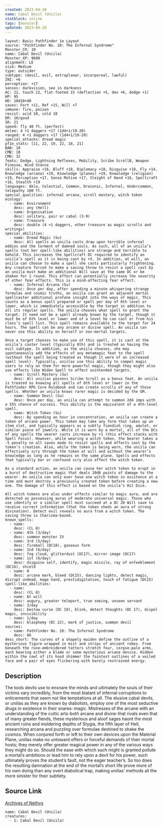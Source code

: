 ```yaml
---
created: 2023-04-28
name: Cabal Devil (Uniila)
statblock: inline
tags: [monster]
updated: 2023-04-28
---
```

```statblock
layout: Basic Pathfinder 1e Layout
source: "Pathfinder No. 28: The Infernal Syndrome"
Monster_CR: 10
name: Cabal Devil (Uniila)
Monster_XP: 9600
alignment: LE
size: Medium
type: outsider
subtype: (devil, evil, extraplanar, incorporeal, lawful)
INI: +6
perception: +17
senses: darkvision, see in darkness
AC: 22, touch 22, flat-footed 15 (deflection +5, dex +6, dodge +1)
HP: 95
HD: 10d10+40
saves: Fort +11, Ref +15, Will +7
immune: fire, poison
resist: acid 10, cold 10
DR: 10/good
SR: 21
speed: fly 40 ft. (perfect)
melee: 4 +1 daggers +17 (1d4+1/19-20)
ranged: 4 +1 daggers +17 (1d4+1/19-20)
special_attacks: dread magic
pf1e_stats: [11, 22, 19, 22, 18, 21]
BAB: 10
CMB: 10
CMD: 32
feats: Dodge, Lightning Reflexes, Mobility, Scribe ScrollB, Weapon Finesse, Wind Stance
skills: Appraise +16, Bluff +18, Diplomacy +18, Disguise +18, Fly +14, Knowledge (arcana) +19, Knowledge (planes) +19, Knowledge (religion) +19, Perception +17, Sense Motive +17, Sleight of Hand +16, Spellcraft +16, Stealth +19
languages: Aklo, Celestial, Common, Draconic, Infernal, Undercommon, telepathy 100 ft.
special_qualities: infernal arcana, scroll mastery, witch token
ecology:
  - name: Environment
    desc: any (Hell)
  - name: Organisation
    desc: solitary, pair or cabal (3-9)
  - name: Treasure
    desc: double (4 +1 daggers, other treasure as magic scrolls and writings)
special_abilities:
  - name: Dread Magic (Su)
    desc: All spells an uniila casts draw upon terrible infernal eddies and the torment of damned souls. As such, all of an uniila’s spells (not her spell-like abilities) are strange and terrible to behold. This increases the Spellcraft DC required to identify an uniila’s spell as it is being cast by +5. In addition, at will, an uniila can choose to make a spell she casts particularly frightening. Any creature forced to make a saving throw to resist a spell cast by an uniila must make an additional Will save at the same DC or be shaken for 1 round. This effect can potentially increase the severity of other fear effects. This is a mind-affecting fear effect.
  - name: Infernal Arcana (Su)
    desc: Once per day, after spending a minute whispering strange formulas and cosmic truths, an uniila can grant an adjacent mortal spellcaster additional profane insight into the ways of magic. This counts as a bonus spell prepared or spell per day of 6th level or lower, which is immediately accessible by the target in addition to all its regular spells. The uniila chooses what spell to grant the target. It need not be a spell already known by the target, though it must be of 6th level or lower and of a level he can cast or from his class’s spell list. This spell remains available to the target for 24 hours. The spell can be any arcane or divine spell. An uniila can never use this ability on herself or non-mortal targets.

Once a target chooses to make use of this spell, it is cast at the uniila’s caster level (typically 8th) and is treated as having the evil subtype. In addition, as the uniila chooses, she may spontaneously add the effects of any metamagic feat to the spell (without the spell being treated as though it were of an increased spell level). Typically, uniilas use this ability to compel magic users to rely on them for more powerful magic, though they might also use effects like Widen Spell to affect unintended targets.
  - name: Scroll Mastery (Su)
    desc: All uniilas possess Scribe Scroll as a bonus feat. An uniila is treated as knowing all spells of 6th level or lower in the Pathfinder RPG Core Rulebook and can create scrolls of any of those spells. Whether an uniila knows rarer magic is decided by the GM.
  - name: Summon Devil (Su)
    desc: Once per day, an uniila can attempt to summon 2d4 imps with a 55% chance of success. This ability is the equivalent of a 4th-level spell.
  - name: Witch Token (Su)
    desc: By spending an hour in concentration, an uniila can create a token of arcane power. This token may take any form that takes up an item slot, and typically appears as a subtly fiendish ring, amulet, or similar piece of jewelry. While it is worn by a mortal, all of the DCs of any spells the wearer casts increase by +1 (this effect stacks with Spell Focus). However, while wearing a witch token, the bearer takes a -5 penalty on all saves made to resist spells and effects cast by the token’s creation. Also, while the token is being worn, the uniila can effectively scry through the token at will and without the wearer’s knowledge as long as he remains on the same plane. Spells and effects that typically bar or confound scry also affect the witch token.

As a standard action, an uniila can cause her witch token to erupt in a burst of destructive magic that deals 10d6 points of damage to the wearer. An uniila can only ever have one witch token in existence at a time and must destroy a previously created token before creating a new one. The damage of this effect is based on the uniila’s Hit Dice.

All witch tokens are also under effects similar to magic aura, and are detected as possessing auras of moderate universal magic. Those who use identify or a similar spell must succeed at a DC 20 Will save to receive correct information (that the token sheds an aura of strong divination). Detect evil reveals no aura from a witch token. The saving throw is Charisma-based.
known_spells:
  - name:
    desc: (CL 8)
  - name: 4th (3/day)
    desc: summon monster IV
  - name: 3rd (5/day)
    desc: fireball (DC18), gaseous form
  - name: 2nd (6/day)
    desc: fog cloud, glitterdust (DC17), mirror image (DC17)
  - name: 1st (6/day)
    desc: disguise self, identify, magic missile, ray of enfeeblement (DC16), shield
  - name: 0
    desc: arcane mark, bleed (DC15), dancing lights, detect magic, disrupt undead, mage hand, prestidigitation, touch of fatigue (DC15)
spell-like_abilities:
  - name:
    desc: (CL 8)
  - name: At will
    desc: augury, greater teleport, true seeing, unseen servant
  - name: 3/day
    desc: bestow curse (DC 19), blink, detect thoughts (DC 17), dispel magic, invisibility
  - name: 1/day
    desc: blasphemy (DC 22), mark of justice, summon devil
sources:
  - name: Pathfinder No. 28: The Infernal Syndrome
    desc: 86
desc_short: The curves of a shapely maiden define the outline of a mysterious figure wrapped in mist and strips of ancient robes. From beneath the rune-embroidered tatters stretch four, corpse-pale arms, each bearing either a blade or some mysterious arcane device. Hidden within the cowl of its hood shimmer the faintest outlines of a veiled face and a pair of eyes flickering with barely restrained energy.
```
## Description
The tools devils use to ensnare the minds and ultimately the souls of their victims vary incredibly, from the most blatant of infernal corruptions to enticements that seem not like temptations at all. The elusive cabal devils, or uniilas as they are known by diabolists, employ one of the most seductive drugs in existence in their snares: magic. Mistresses of the arcane with an understanding of the cultic arts-both arcane and divine-that rivals even that of many greater fiends, these mysterious and aloof sages haunt the most ancient ruins and moldering depths of Stygia, the fifth layer of Hell, researching arcana and puzzling over formulae destined to shake the cosmos. When conjured forth or left to their own devices upon the Material Plane, uniilas make no untoward offers or forceful demands of their mortal hosts; they merely offer greater magical power in any of the various ways they might do so. Should the ease with which such might is granted pollute a mortal’s ambitions or lead him to rely upon a devil for his power, such ultimately proves the student’s fault, not the eager teacher’s. So too does the resulting damnation at the end of the mortal’s short life prove more of his own doing than any overt diabolical trap, making uniilas’ methods all the more sinister for their subtlety.
## Source Link
[Archives of Nethys](https://aonprd.com/MonsterDisplay.aspx?ItemName=Cabal%20Devil%20(Uniila))
```encounter-table
name: Cabal Devil (Uniila)
creatures:
  - 1: Cabal Devil (Uniila)
```
